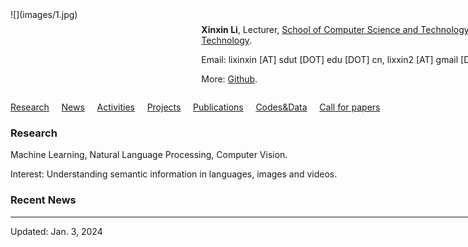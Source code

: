 <div style="width:950px;margin:0 auto;">

<div style="display:flex;flex-direction:row;justify-content:flex-start;width:100%;">

<div style="width:300px;">
![](images/1.jpg)
</div>

<div style="width:20px;">
</div>

<div style="margin-top:10px;">

**Xinxin Li**, Lecturer, [School of Computer Science and Technology](https://jsjxy.sdut.edu.cn/), [Shandong University of Technology](https://www.sdut.edu.cn). 

Email: lixinxin [AT] sdut [DOT] edu [DOT] cn, lixxin2 [AT] gmail [DOT] com.

More: [Github](https://github.com/lixxin2).
</div>
</div>

[Research](research.html) &nbsp;&nbsp;&nbsp; [News](news.html)  &nbsp;&nbsp;&nbsp; [Activities](activities.html)  &nbsp;&nbsp;&nbsp; [Projects](projects.html)  &nbsp;&nbsp;&nbsp; [Publications](publications.html)  &nbsp;&nbsp;&nbsp; [Codes&Data](codesdata.html)  &nbsp;&nbsp;&nbsp; [Call for papers](cfp.html)

### Research

Machine Learning, Natural Language Processing, Computer Vision.

Interest: Understanding semantic information in languages, images and videos.

### Recent News

***
Updated: Jan. 3, 2024
</div>
